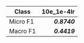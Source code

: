 | Class    |   10e_1e-4lr |
| -------- | -----------: |
| Micro F1 | ***0.8740*** |
| Macro F1 | ***0.4419*** |


